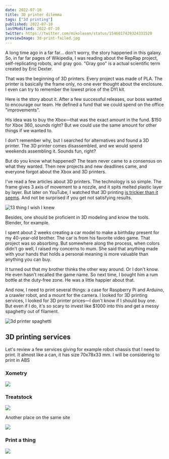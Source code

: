 ```yaml
---
date: 2022-07-10
title: 3D printer dilemma
tags: ["3d printing"]
published: 2022-07-10
lastModified: 2022-07-10
twitter: https://twitter.com/mikolasan/status/1546017428324331520
previewImage: 3d-print-failed.jpg
---
```


A long time ago in a far far… don't worry, the story happened in this galaxy. So, in far far pages of Wikipedia, I was reading about the RepRap project, self-replicating robots, and gray goo. "Gray goo" is a actual scientific term created by Eric Dexter.

That was the beginning of 3D printers. Every project was made of PLA. The printer is basically the frame only, no one ever thought about the enclosure. I even can try to remember the lowest price of the DYI kit.

Here is the story about it. After a few successful releases, our boss wanted to encourage our team. He defined a fund that we could spend on the office "improvements".

His idea was to buy the Xbox—that was the exact amount in the fund. $150 for Xbox 360, sounds right? But we could use the same amount for other things if we wanted to.

I don't remember why, but I searched for alternatives and found a 3D printer. The 3D printer comes disassembled, and we would spend weekends assembling it. Sounds fun, right?

But do you know what happened? The team never came to a consensus on what they wanted. Then new projects and new deadlines came, and everyone forgot about the Xbox and 3D printers.

I've read a few articles about 3D printers. The technology is so simple. The frame gives 3 axis of movement to a nozzle, and it spits melted plastic layer by layer.  But later on YouTube, I watched that 3D printing [is trickier than it seems](https://www.youtube.com/watch?v=LvGKfevdf_Q). And not be surprised if you get not satisfying results.

![13 thing I wish I knew](./13-things-i-wish-i-knew.png)

Besides, one should be proficient in 3D modeling and know the tools. Blender, for example.

I spent about 2 weeks creating a car model to make a birthday present for my 40-year-old brother. The car is from his favorite video game. That project was so absorbing. But somewhere along the process, when colors didn't go well, I raised my concerns to mum. She said that anything made with your hands that holds a personal meaning is more valuable than anything you can buy.

It turned out that my brother thinks the other way around. Or I don't know. He even hasn't recalled the game name. So next time, I bought him a rum bottle at the duty-free zone. He was a little happier about that.

And now, I need to print several things: a case for Raspberry Pi and Arduino, a crawler robot, and a mount for the camera. I looked for 3D printing services, I looked for 3D printer prices—I don't know if I should buy one. But even if I do, it's so scary to invest like $1000 into this and get a messy spaghetty out of filament.

![3d printer spaghetti](./3d-print-failed.jpg)


## 3D printing services

Let's review a few services giving for example robot chassis that I need to print. It almost like a can, it has size 70x78x33 mm. I will be considering to print in ABS

### Xometry

![](./3d-printing-service-xometry.png)

### Treatstock

![](./3d-printing-service-treatstock.png)

Another place on the same site

![](./3d-printing-service-treatstock-cheap.png)

### Print a thing

![](./3d-printing-service-printathing.png)

